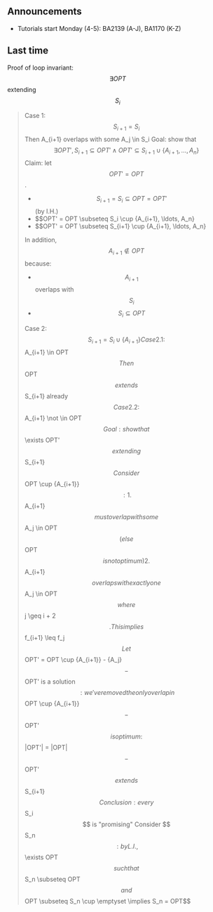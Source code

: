 ## Announcements
- Tutorials start Monday (4-5): BA2139 (A-J), BA1170 (K-Z)

## Last time
Proof of loop invariant: $$\exists OPT$$ extending $$S_i$$

> Case 1: $$S_{i+1} = S_i$$
>   Then A_{i+1} overlaps with some A_j \in S_i
>   Goal: show that $$\exists OPT', S_{i+1} \subseteq OPT' \land OPT' \subseteq S_{i+1} \cup \{A_{i+1}, \ldots, A_n\}$$
>   Claim: let $$OPT' = OPT$$. 
>   - $$S_{i+1} = S_i \subseteq OPT = OPT'$$ (by I.H.)
>   - $$OPT' = OPT \subseteq S_i \cup \{A_{i+1}, \ldots, A_n\}
>   - $$OPT' = OPT \subseteq S_{i+1} \cup \{A_{i+1}, \ldots, A_n\}
>   
>   In addition, $$A_{i+1} \not \in OPT$$ because:
>   - $$A_{i+1}$$ overlaps with $$S_i$$
>   - $$S_i \subseteq OPT$$
>
> Case 2: $$S_{i+1} = S_i \cup \{A_{i+1}\}
>   Case 2.1: $$A_{i+1} \in OPT$$
>     Then $$OPT$$ extends $$S_{i+1} already$$
>   Case 2.2: $$A_{i+1} \not \in OPT$$
>     Goal: show that $$\exists OPT'$$ extending $$S_{i+1}$$
>     Consider $$OPT \cup \{A_{i+1}\}$$:
>       1. $$A_{i+1}$$ must overlap with some $$A_j \in OPT$$ (else $$OPT$$ is not optimum)
>       2. $$A_{i+1}$$ overlaps with exactly one $$A_j \in OPT$$ where $$j \geq i + 2$$. This implies $$f_{i+1} \leq f_j$$
>   Let $$OPT' = OPT \cup \{A_{i+1}\} - \{A_j\}$$
>     - $$OPT' is a solution$$: we've removed the only overlap in $$OPT \cup \{A_{i+1}\}$$
>     - $$OPT'$$ is optimum: $$|OPT'| = |OPT|$$
>     - $$OPT'$$ extends $$S_{i+1}$$
> Conclusion: every $$S_i$$ is "promising"
> Consider $$S_n$$: by L.I., $$\exists OPT$$ such that $$S_n \subseteq OPT$$ and $$OPT \subseteq S_n \cup \emptyset \implies S_n = OPT$$